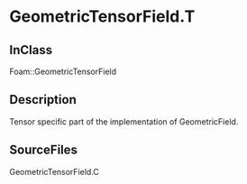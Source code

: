 # GeometricTensorField.T 
## InClass
Foam::GeometricTensorField

## Description
Tensor specific part of the implementation of GeometricField.

## SourceFiles
GeometricTensorField.C

